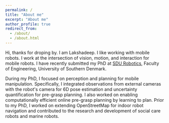 ```yaml
---
permalink: /
title: "About me"
excerpt: "About me"
author_profile: true
redirect_from: 
  - /about/
  - /about.html
---
```



Hi, thanks for droping by. I am Lakshadeep. I like working with mobile robots. I work at the intersection of vision, motion, and interaction for mobile robots. I have recently submitted my PhD at [SDU Robotics](https://www.sdu.dk/en/forskning/sdurobotics), Faculty of Engineering, University of Southern Denmark. 

During my PhD, I focused on perception and planning for mobile manipulation. Specifically, I integrated observations from external cameras with the robot's camera for 6D pose estimation and uncertainty quantification for pre-grasp planning. I also worked on enabling computationally efficient online pre-grasp planning by learning to plan. Prior to my PhD, I worked on extending OpenStreetMap for indoor robot navigation and contributed to the research and development of social care robots and marine robots. 